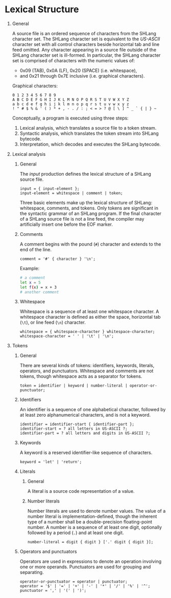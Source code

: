 # Lexical Structure

1. General

	A source file is an ordered sequence of characters from the SHLang character set. The SHLang character set is equivalent to the *US-ASCII* character set with all control characters beside horizontal tab and line feed omitted. Any character appearing in a source file outside of the SHLang character set is ill-formed. In particular, the SHLang character set is comprised of characters with the numeric values of:
	- 0x09 (TAB), 0x0A (LF), 0x20 (SPACE) (i.e. whitespace),
	- and 0x21 through 0x7E inclusive (i.e. graphical characters).

	Graphical characters:
	```
	0 1 2 3 4 5 6 7 8 9
	A B C D E F G H I J K L M N O P Q R S T U V W X Y Z
	a b c d e f g h i j k l m n o p q r s t u v w x y z
	! " # $ % & ' ( ) * + , - . / : ; < = > ? @ [ \ ] ^ _ ` { | } ~
	```

	Conceptually, a program is executed using three steps:
	1. Lexical analysis, which translates a source file to a token stream.
	2. Syntactic analysis, which translates the token stream into SHLang bytecode.
	3. Interpretation, which decodes and executes the SHLang bytecode.

2. Lexical analysis
	1. General

		The *input* production defines the lexical structure of a SHLang source file.
		```ebnf
		input = { input-element };
		input-element = whitespace | comment | token;
		```

		Three basic elements make up the lexical structure of SHLang: whitespace, comments, and tokens. Only tokens are significant in the syntactic grammar of an SHLang program. If the final character of a SHLang source file is not a line feed, the compiler may artificially insert one before the EOF marker.

	2. Comments

		A comment begins with the pound (`#`) character and extends to the end of the line.

		```ebnf
		comment = '#' { character } '\n';
		```

		Example:
		```sh
		# a comment
		let x = 5
		let f(x) = x + 3
		# another comment
		```

	3. Whitespace

		Whitespace is a sequence of at least one whitespace character. A whitespace character is defined as either the space, horizontal tab (`\t`), or line feed (`\n`) character.

		```ebnf
		whitespace = { whitespace-character } whitespace-character;
		whitespace-character = ' ' | '\t' | '\n';
		```

3. Tokens
	1. General

		There are several kinds of tokens: identifiers, keywords, literals, operators, and punctuators. Whitespace and comments are not tokens, though whitespace acts as a separator for tokens.

		```ebnf
		token = identifier | keyword | number-literal | operator-or-punctuator;
		```

	2. Identifiers

		An identifier is a sequence of one alphabetical character, followed by at least zero alphanumerical characters, and is not a keyword.

		```ebnf
		identifier = identifier-start { identifier-part };
		identifier-start = ? all letters in US-ASCII ?;
		identifier-part = ? all letters and digits in US-ASCII ?;
		```

	3. Keywords

		A keyword is a reserved identifier-like sequence of characters.

		```ebnf
		keyword = 'let' | 'return';
		```

	4. Literals
		1. General

			A literal is a source code representation of a value.
		2. Number literals

			Number literals are used to denote number values. The value of a number literal is implementation-defined, though the inherent type of a number shall be a double-precision floating-point number. A number is a sequence of at least one digit, optionally followed by a period (`.`) and at least one digit.

			```ebnf
			number-literal = digit { digit } ['.' digit { digit }];
			```

	5. Operators and punctuators

		Operators are used in expressions to denote an operation involving one or more operands. Punctuators are used for grouping and separating.

		```ebnf
		operator-or-punctuator = operator | punctuator;
		operator = '$' | '=' | '+' | '-' | '*' | '/' | '%' | '^';
		punctuator = ',' | '(' | ')';
		```
